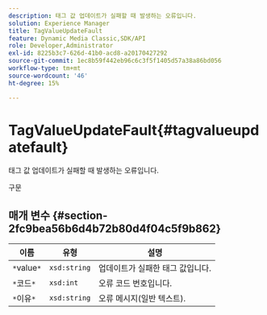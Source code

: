 ```yaml
---
description: 태그 값 업데이트가 실패할 때 발생하는 오류입니다.
solution: Experience Manager
title: TagValueUpdateFault
feature: Dynamic Media Classic,SDK/API
role: Developer,Administrator
exl-id: 8225b3c7-626d-41b0-acd8-a20170427292
source-git-commit: 1ec8b59f442eb96c6c3f5f1405d57a38a86bd056
workflow-type: tm+mt
source-wordcount: '46'
ht-degree: 15%

---
```


# TagValueUpdateFault{#tagvalueupdatefault}

태그 값 업데이트가 실패할 때 발생하는 오류입니다.

구문

## 매개 변수 {#section-2fc9bea56b6d4b72b80d4f04c5f9b862}

| 이름 | 유형 | 설명 |
|---|---|---|
| `*`value`*` | `xsd:string` | 업데이트가 실패한 태그 값입니다. |
| `*`코드`*` | `xsd:int` | 오류 코드 번호입니다. |
| `*`이유`*` | `xsd:string` | 오류 메시지(일반 텍스트). |
